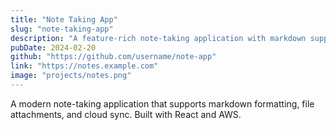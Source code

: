 ```yaml
---
title: "Note Taking App"
slug: "note-taking-app"
description: "A feature-rich note-taking application with markdown support, organization tools, and cloud synchronization."
pubDate: 2024-02-20
github: "https://github.com/username/note-app"
link: "https://notes.example.com"
image: "projects/notes.png"
---
```


A modern note-taking application that supports markdown formatting, file attachments, and cloud sync. Built with React and AWS.

